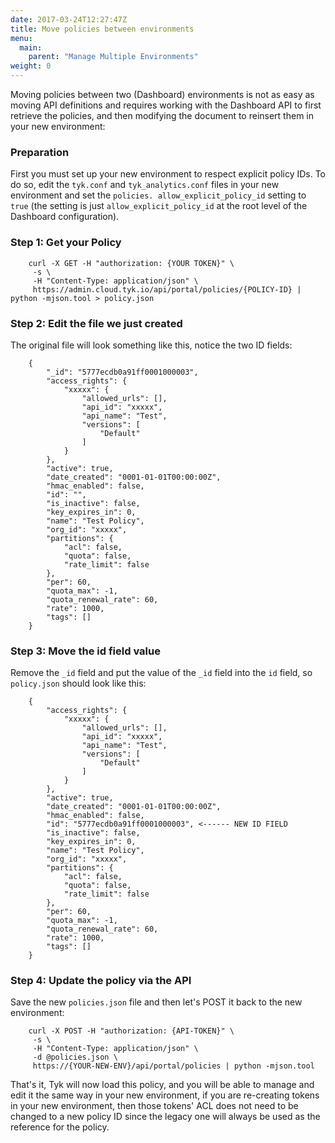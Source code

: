 ```yaml
---
date: 2017-03-24T12:27:47Z
title: Move policies between environments
menu:
  main:
    parent: "Manage Multiple Environments"
weight: 0 
---
```


Moving policies between two (Dashboard) environments is not as easy as moving API definitions and requires working with the Dashboard API to first retrieve the policies, and then modifying the document to reinsert them in your new environment:

### Preparation

First you must set up your new environment to respect explicit policy IDs. To do so, edit the `tyk.conf` and `tyk_analytics.conf` files in your new environment and set the `policies. allow_explicit_policy_id` setting to `true` (the setting is just `allow_explicit_policy_id` at the root level of the Dashboard configuration).

### Step 1: Get your Policy

```{.copyWrapper}
    curl -X GET -H "authorization: {YOUR TOKEN}" \
     -s \
     -H "Content-Type: application/json" \
     https://admin.cloud.tyk.io/api/portal/policies/{POLICY-ID} | python -mjson.tool > policy.json
```

### Step 2: Edit the file we just created

The original file will look something like this, notice the two ID fields:

```{.copyWrapper}
    {
        "_id": "5777ecdb0a91ff0001000003",
        "access_rights": {
            "xxxxx": {
                "allowed_urls": [],
                "api_id": "xxxxx",
                "api_name": "Test",
                "versions": [
                    "Default"
                ]
            }
        },
        "active": true,
        "date_created": "0001-01-01T00:00:00Z",
        "hmac_enabled": false,
        "id": "",
        "is_inactive": false,
        "key_expires_in": 0,
        "name": "Test Policy",
        "org_id": "xxxxx",
        "partitions": {
            "acl": false,
            "quota": false,
            "rate_limit": false
        },
        "per": 60,
        "quota_max": -1,
        "quota_renewal_rate": 60,
        "rate": 1000,
        "tags": []
    }
```

### Step 3: Move the id field value

Remove the `_id` field and put the value of the `_id` field into the `id` field, so `policy.json` should look like this:

```{.copyWrapper}
    {
        "access_rights": {
            "xxxxx": {
                "allowed_urls": [],
                "api_id": "xxxxx",
                "api_name": "Test",
                "versions": [
                    "Default"
                ]
            }
        },
        "active": true,
        "date_created": "0001-01-01T00:00:00Z",
        "hmac_enabled": false,
        "id": "5777ecdb0a91ff0001000003", <------ NEW ID FIELD
        "is_inactive": false,
        "key_expires_in": 0,
        "name": "Test Policy",
        "org_id": "xxxxx",
        "partitions": {
            "acl": false,
            "quota": false,
            "rate_limit": false
        },
        "per": 60,
        "quota_max": -1,
        "quota_renewal_rate": 60,
        "rate": 1000,
        "tags": []
    }
```

### Step 4: Update the policy via the API

Save the new `policies.json` file and then let's POST it back to the new environment:

```{.copyWrapper}
    curl -X POST -H "authorization: {API-TOKEN}" \
     -s \
     -H "Content-Type: application/json" \
     -d @policies.json \
     https://{YOUR-NEW-ENV}/api/portal/policies | python -mjson.tool
```

That's it, Tyk will now load this policy, and you will be able to manage and edit it the same way in your new environment, if you are re-creating tokens in your new environment, then those tokens' ACL does not need to be changed to a new policy ID since the legacy one will always be used as the reference for the policy.

